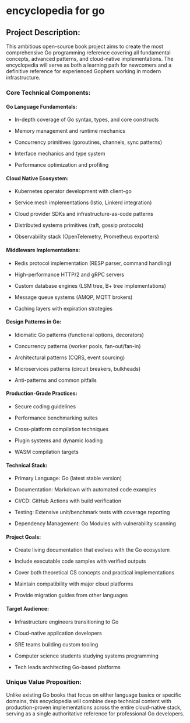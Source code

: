 # encyclopedia for go

## Project Description:
This ambitious open-source book project aims to create the most comprehensive Go programming reference covering all fundamental concepts, advanced patterns, and cloud-native implementations. The encyclopedia will serve as both a learning path for newcomers and a definitive reference for experienced Gophers working in modern infrastructure.

### Core Technical Components:

#### Go Language Fundamentals:

- In-depth coverage of Go syntax, types, and core constructs

- Memory management and runtime mechanics

- Concurrency primitives (goroutines, channels, sync patterns)

- Interface mechanics and type system

- Performance optimization and profiling

#### Cloud Native Ecosystem:

- Kubernetes operator development with client-go

- Service mesh implementations (Istio, Linkerd integration)

- Cloud provider SDKs and infrastructure-as-code patterns

- Distributed systems primitives (raft, gossip protocols)

- Observability stack (OpenTelemetry, Prometheus exporters)

#### Middleware Implementations:

- Redis protocol implementation (RESP parser, command handling)

- High-performance HTTP/2 and gRPC servers

- Custom database engines (LSM tree, B+ tree implementations)

- Message queue systems (AMQP, MQTT brokers)

- Caching layers with expiration strategies

#### Design Patterns in Go:

- Idiomatic Go patterns (functional options, decorators)

- Concurrency patterns (worker pools, fan-out/fan-in)

- Architectural patterns (CQRS, event sourcing)

- Microservices patterns (circuit breakers, bulkheads)

- Anti-patterns and common pitfalls

#### Production-Grade Practices:

- Secure coding guidelines

- Performance benchmarking suites

- Cross-platform compilation techniques

- Plugin systems and dynamic loading

- WASM compilation targets

#### Technical Stack:

- Primary Language: Go (latest stable version)

- Documentation: Markdown with automated code examples

- CI/CD: GitHub Actions with build verification

- Testing: Extensive unit/benchmark tests with coverage reporting

- Dependency Management: Go Modules with vulnerability scanning

#### Project Goals:

- Create living documentation that evolves with the Go ecosystem

- Include executable code samples with verified outputs

- Cover both theoretical CS concepts and practical implementations

- Maintain compatibility with major cloud platforms

- Provide migration guides from other languages

#### Target Audience:

- Infrastructure engineers transitioning to Go

- Cloud-native application developers

- SRE teams building custom tooling

- Computer science students studying systems programming

- Tech leads architecting Go-based platforms

### Unique Value Proposition:

Unlike existing Go books that focus on either language basics or specific domains, this encyclopedia will combine deep technical content with production-proven implementations across the entire cloud-native stack, serving as a single authoritative reference for professional Go developers.



